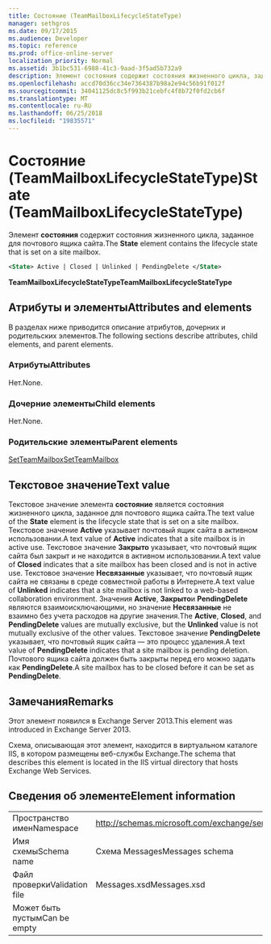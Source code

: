 ```yaml
---
title: Состояние (TeamMailboxLifecycleStateType)
manager: sethgros
ms.date: 09/17/2015
ms.audience: Developer
ms.topic: reference
ms.prod: office-online-server
localization_priority: Normal
ms.assetid: 3b1bc531-6988-41c3-9aad-3f5ad5b732a9
description: Элемент состояния содержит состояния жизненного цикла, заданное для почтового ящика сайта.
ms.openlocfilehash: accd70d36cc34e7364387b98a2e94c56b91f012f
ms.sourcegitcommit: 34041125dc8c5f993b21cebfc4f8b72f0fd2cb6f
ms.translationtype: MT
ms.contentlocale: ru-RU
ms.lasthandoff: 06/25/2018
ms.locfileid: "19835571"
---
```

# <a name="state-teammailboxlifecyclestatetype"></a><span data-ttu-id="9250a-103">Состояние (TeamMailboxLifecycleStateType)</span><span class="sxs-lookup"><span data-stu-id="9250a-103">State (TeamMailboxLifecycleStateType)</span></span>

<span data-ttu-id="9250a-104">Элемент **состояния** содержит состояния жизненного цикла, заданное для почтового ящика сайта.</span><span class="sxs-lookup"><span data-stu-id="9250a-104">The **State** element contains the lifecycle state that is set on a site mailbox.</span></span> 
  
```XML
<State> Active | Closed | Unlinked | PendingDelete </State>
```

<span data-ttu-id="9250a-105">**TeamMailboxLifecycleStateType**</span><span class="sxs-lookup"><span data-stu-id="9250a-105">**TeamMailboxLifecycleStateType**</span></span>

## <a name="attributes-and-elements"></a><span data-ttu-id="9250a-106">Атрибуты и элементы</span><span class="sxs-lookup"><span data-stu-id="9250a-106">Attributes and elements</span></span>

<span data-ttu-id="9250a-107">В разделах ниже приводится описание атрибутов, дочерних и родительских элементов.</span><span class="sxs-lookup"><span data-stu-id="9250a-107">The following sections describe attributes, child elements, and parent elements.</span></span>
  
### <a name="attributes"></a><span data-ttu-id="9250a-108">Атрибуты</span><span class="sxs-lookup"><span data-stu-id="9250a-108">Attributes</span></span>

<span data-ttu-id="9250a-109">Нет.</span><span class="sxs-lookup"><span data-stu-id="9250a-109">None.</span></span>
  
### <a name="child-elements"></a><span data-ttu-id="9250a-110">Дочерние элементы</span><span class="sxs-lookup"><span data-stu-id="9250a-110">Child elements</span></span>

<span data-ttu-id="9250a-111">Нет.</span><span class="sxs-lookup"><span data-stu-id="9250a-111">None.</span></span>
  
### <a name="parent-elements"></a><span data-ttu-id="9250a-112">Родительские элементы</span><span class="sxs-lookup"><span data-stu-id="9250a-112">Parent elements</span></span>

[<span data-ttu-id="9250a-113">SetTeamMailbox</span><span class="sxs-lookup"><span data-stu-id="9250a-113">SetTeamMailbox</span></span>](setteammailbox.md)
  
## <a name="text-value"></a><span data-ttu-id="9250a-114">Текстовое значение</span><span class="sxs-lookup"><span data-stu-id="9250a-114">Text value</span></span>

<span data-ttu-id="9250a-115">Текстовое значение элемента **состояние** является состояния жизненного цикла, заданное для почтового ящика сайта.</span><span class="sxs-lookup"><span data-stu-id="9250a-115">The text value of the **State** element is the lifecycle state that is set on a site mailbox.</span></span> <span data-ttu-id="9250a-116">Текстовое значение **Active** указывает почтовый ящик сайта в активном использовании.</span><span class="sxs-lookup"><span data-stu-id="9250a-116">A text value of **Active** indicates that a site mailbox is in active use.</span></span> <span data-ttu-id="9250a-117">Текстовое значение **Закрыто** указывает, что почтовый ящик сайта был закрыт и не находится в активном использовании.</span><span class="sxs-lookup"><span data-stu-id="9250a-117">A text value of **Closed** indicates that a site mailbox has been closed and is not in active use.</span></span> <span data-ttu-id="9250a-118">Текстовое значение **Несвязанные** указывает, что почтовый ящик сайта не связаны в среде совместной работы в Интернете.</span><span class="sxs-lookup"><span data-stu-id="9250a-118">A text value of **Unlinked** indicates that a site mailbox is not linked to a web-based collaboration environment.</span></span> <span data-ttu-id="9250a-119">Значения **Active**, **Закрыто**и **PendingDelete** являются взаимоисключающими, но значение **Несвязанные** не взаимно без учета расходов на другие значения.</span><span class="sxs-lookup"><span data-stu-id="9250a-119">The **Active**, **Closed**, and **PendingDelete** values are mutually exclusive, but the **Unlinked** value is not mutually exclusive of the other values.</span></span> <span data-ttu-id="9250a-120">Текстовое значение **PendingDelete** указывает, что почтовый ящик сайта — это процесс удаления.</span><span class="sxs-lookup"><span data-stu-id="9250a-120">A text value of **PendingDelete** indicates that a site mailbox is pending deletion.</span></span> <span data-ttu-id="9250a-121">Почтового ящика сайта должен быть закрыты перед его можно задать как **PendingDelete**.</span><span class="sxs-lookup"><span data-stu-id="9250a-121">A site mailbox has to be closed before it can be set as **PendingDelete**.</span></span>
  
## <a name="remarks"></a><span data-ttu-id="9250a-122">Замечания</span><span class="sxs-lookup"><span data-stu-id="9250a-122">Remarks</span></span>

<span data-ttu-id="9250a-123">Этот элемент появился в Exchange Server 2013.</span><span class="sxs-lookup"><span data-stu-id="9250a-123">This element was introduced in Exchange Server 2013.</span></span>
  
<span data-ttu-id="9250a-124">Схема, описывающая этот элемент, находится в виртуальном каталоге IIS, в котором размещены веб-службы Exchange.</span><span class="sxs-lookup"><span data-stu-id="9250a-124">The schema that describes this element is located in the IIS virtual directory that hosts Exchange Web Services.</span></span>
  
## <a name="element-information"></a><span data-ttu-id="9250a-125">Сведения об элементе</span><span class="sxs-lookup"><span data-stu-id="9250a-125">Element information</span></span>

|||
|:-----|:-----|
|<span data-ttu-id="9250a-126">Пространство имен</span><span class="sxs-lookup"><span data-stu-id="9250a-126">Namespace</span></span>  <br/> |http://schemas.microsoft.com/exchange/services/2006/messages  <br/> |
|<span data-ttu-id="9250a-127">Имя схемы</span><span class="sxs-lookup"><span data-stu-id="9250a-127">Schema name</span></span>  <br/> |<span data-ttu-id="9250a-128">Схема Messages</span><span class="sxs-lookup"><span data-stu-id="9250a-128">Messages schema</span></span>  <br/> |
|<span data-ttu-id="9250a-129">Файл проверки</span><span class="sxs-lookup"><span data-stu-id="9250a-129">Validation file</span></span>  <br/> |<span data-ttu-id="9250a-130">Messages.xsd</span><span class="sxs-lookup"><span data-stu-id="9250a-130">Messages.xsd</span></span>  <br/> |
|<span data-ttu-id="9250a-131">Может быть пустым</span><span class="sxs-lookup"><span data-stu-id="9250a-131">Can be empty</span></span>  <br/> ||
   


